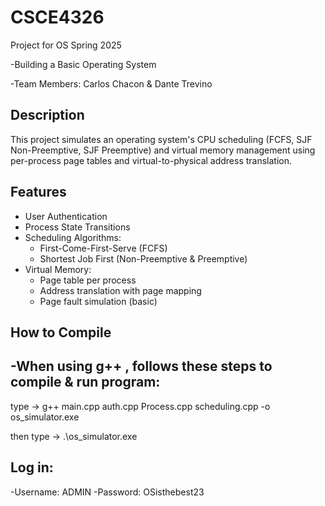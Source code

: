 # CSCE4326
Project for OS Spring 2025

-Building a Basic Operating System

-Team Members: Carlos Chacon & Dante Trevino

## Description
This project simulates an operating system's CPU scheduling (FCFS, SJF Non-Preemptive, SJF Preemptive) and virtual memory management using per-process page tables and virtual-to-physical address translation.

## Features
- User Authentication
- Process State Transitions
- Scheduling Algorithms:
  - First-Come-First-Serve (FCFS)
  - Shortest Job First (Non-Preemptive & Preemptive)
- Virtual Memory:
  - Page table per process
  - Address translation with page mapping
  - Page fault simulation (basic)

## How to Compile

-When using g++ , follows these steps to compile & run program:
-
type -> g++ main.cpp auth.cpp Process.cpp scheduling.cpp -o os_simulator.exe
  
  then type -> .\os_simulator.exe

  
## Log in:
-Username: ADMIN
-Password: OSisthebest23



